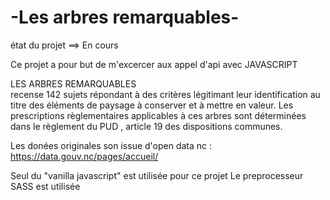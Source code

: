 # -Les arbres remarquables-

état du projet ==> En cours

Ce projet a pour but de m'excercer aux appel d'api avec JAVASCRIPT

LES ARBRES REMARQUABLES  
recense 142 sujets répondant à des critères légitimant leur identification au titre des éléments de paysage à conserver et à mettre en valeur. Les prescriptions règlementaires applicables à ces arbres sont déterminées dans le règlement du PUD , article 19 des dispositions communes.

Les donées originales son issue d'open data nc : https://data.gouv.nc/pages/accueil/

Seul du "vanilla javascript" est utilisée pour ce projet
Le preprocesseur SASS est utilisée
